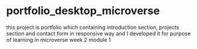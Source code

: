 # portfolio_desktop_microverse
this project is portfolio which containing introduction section, projects section and contact form in responsive way and I developed it for purpose of learning in microverse week 2 module 1
